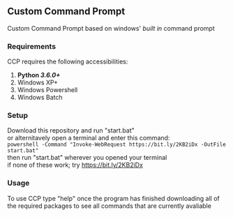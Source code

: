 ## Custom Command Prompt

Custom Command Prompt based on windows' *built in* command prompt <br />

### Requirements

CCP requires the following accessibilities:

1. __Python *3.6.0+*__
2. Windows XP+
3. Windows Powershell
4. Windows Batch <br />

### Setup

Download this repository and run "start.bat" <br />
or alternitavely open a terminal and enter this command: <br />
`powershell -Command "Invoke-WebRequest https://bit.ly/2KB2iDx -OutFile start.bat"` <br />
then run "start.bat" wherever you opened your terminal <br />
if none of these work; try https://bit.ly/2KB2iDx

### Usage

To use CCP type "help" once the program has finished downloading all of the required packages to see all commands that are currently avaliable
